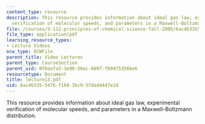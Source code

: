 ```yaml
---
content_type: resource
description: This resource provides information about ideal gas law, experimental
  verification of molecular speeds, and parameters in a Maxwell-Boltzmann distribution.
file: /courses/5-112-principles-of-chemical-science-fall-2005/6ac4b3355476f1603bc957dad4447e2d_lecture13.pdf
file_type: application/pdf
learning_resource_types:
- Lecture Videos
ocw_type: OCWFile
parent_title: Video Lectures
parent_type: CourseSection
parent_uid: 0f6eafa3-3e90-56ec-6097-f69475356be6
resourcetype: Document
title: lecture13.pdf
uid: 6ac4b335-5476-f160-3bc9-57dad4447e2d
---
```

This resource provides information about ideal gas law, experimental verification of molecular speeds, and parameters in a Maxwell-Boltzmann distribution.

